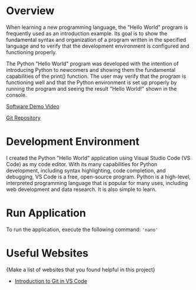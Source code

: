 # Overview

When learning a new programming language, the "Hello World" program is frequently used as an introduction example. Its goal is to show the fundamental syntax and organization of a program written in the specified language and to verify that the development environment is configured and functioning properly.

The Python "Hello World" program was developed with the intention of introducing Python to newcomers and showing them the fundamental capabilities of the print() function. The user may verify that the program is functioning well and that the Python environment is set up properly by running the program and seeing the result "Hello World!" shown in the console.

[Software Demo Video](http://youtube.link.goes.here)

[Git Repository](https://github.com/mcleanlu/LukeM-HelloWorld)

# Development Environment

I created the Python "Hello World" application using Visual Studio Code (VS Code) as my code editor. With its many capabilities for Python development, including syntax highlighting, code completion, and debugging, VS Code is a free, open-source program. Python is a high-level, interpreted programming language that is popular for many uses, including web development and data research. It is also simple to learn.

# Run Application

To run the application, execute the following command:
`'nano'`


# Useful Websites

{Make a list of websites that you found helpful in this project}
* [Introduction to Git in VS Code](https://code.visualstudio.com/docs/sourcecontrol/intro-to-git)
#
